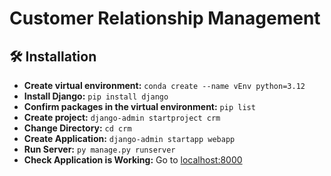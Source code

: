 # Customer Relationship Management

## 🛠️ Installation

- **Create virtual environment:** `conda create --name vEnv python=3.12`
- **Install Django:** `pip install django`
- **Confirm packages in the virtual environment:** `pip list`
- **Create project:** `django-admin startproject crm`
- **Change Directory:** `cd crm`
- **Create Application:** `django-admin startapp webapp`
- **Run Server:**  `py manage.py runserver`
- **Check Application is Working:** Go to [localhost:8000](http://127.0.0.1:8000)

